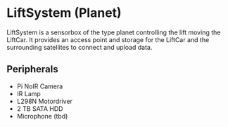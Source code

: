 # LiftSystem (Planet)

LiftSystem is a sensorbox of the type planet controlling the lift moving the LiftCar. It provides an access point and storage for the LiftCar and the surrounding satellites to connect and upload data.

## Peripherals

- Pi NoIR Camera
- IR Lamp
- L298N Motordriver
- 2 TB SATA HDD
- Microphone (tbd)
